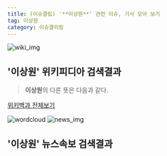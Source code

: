 ```yaml
---
title: (이슈클립) '**이상원**' 관련 이슈, 기사 모아 보기
tag: 이상원
category: 이슈클리핑
---
```

![wiki_img](https://user-images.githubusercontent.com/42597476/44503234-41136a80-a6d0-11e8-9071-6fc6418eafe4.png)
## **'**이상원**'** 위키피디아 검색결과
>**이상원**의 다른 뜻은 다음과 같다.

<a href="https://ko.wikipedia.org/wiki/이상원" target="_blank">위키백과 전체보기</a>

![wordcloud](https://s3.ap-northeast-2.amazonaws.com/lyrics101-wordcloud/2018-09-18-1537245649.png)
![news_img](https://user-images.githubusercontent.com/42597476/44507050-1206f400-a6e4-11e8-8d98-7ffbfebb353f.png)
## **'**이상원**'** 뉴스속보 검색결과

